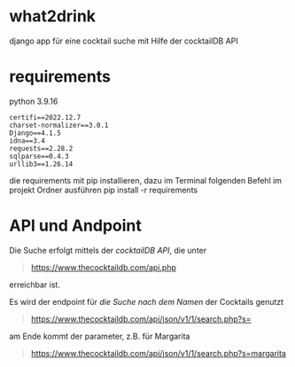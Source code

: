 # what2drink

django app für eine cocktail suche mit Hilfe der cocktailDB API


# requirements
python 3.9.16

    certifi==2022.12.7
    charset-normalizer==3.0.1
    Django==4.1.5
    idna==3.4
    requests==2.28.2
    sqlparse==0.4.3
    urllib3==1.26.14

die requirements mit pip installieren, dazu im Terminal folgenden Befehl im projekt Ordner ausführen
    pip install -r requirements

# API und Andpoint

Die Suche erfolgt mittels der *cocktailDB API*, die unter 
> https://www.thecocktaildb.com/api.php

erreichbar ist.

Es wird der endpoint für *die Suche nach dem Namen* der Cocktails genutzt
> https://www.thecocktaildb.com/api/json/v1/1/search.php?s=

am Ende kommt der parameter, z.B. für Margarita 
> https://www.thecocktaildb.com/api/json/v1/1/search.php?s=margarita




